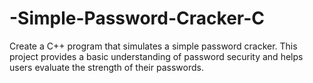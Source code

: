 # -Simple-Password-Cracker-C
Create a C++ program that simulates a simple password cracker. This project provides a basic understanding of password security and helps users evaluate the strength of their passwords.
